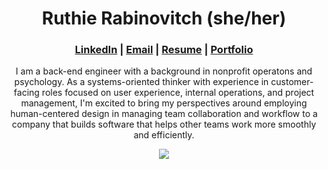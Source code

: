<h1 align="center">Ruthie Rabinovitch (she/her)</h1>

<h3 align="center"><a href="https://www.linkedin.com/in/ruthie-r/">LinkedIn</a> | <a href="mailto:rrabinovitch1@gmail.com">Email</a> | <a href="https://user-images.githubusercontent.com/62635544/98451037-6b11a580-20ff-11eb-8dab-b0f3505a96c0.png">Resume</a> | <a href="https://alumni.turing.io/alumni/ruthie-rabinovitch">Portfolio</a></h3>

<p align="center">I am a back-end engineer with a background in nonprofit operatons and psychology. As a systems-oriented thinker with experience in customer-facing roles focused on user experience, internal operations, and project management, I'm excited to bring my perspectives around employing human-centered design in managing team collaboration and workflow to a company that builds software that helps other teams work more smoothly and efficiently.</p> 

<p align="center"><img src="https://github-readme-stats.vercel.app/api?username=rrabinovitch&show_icons=true&theme=nord"</p>
